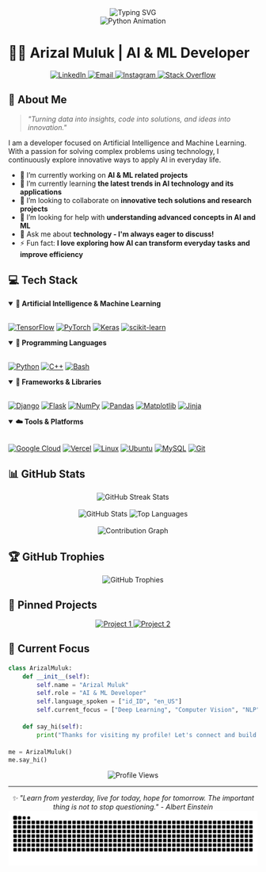 <div align="center">
  <img src="https://readme-typing-svg.herokuapp.com?font=Fira+Code&size=30&duration=3000&pause=1000&color=00E7FF&center=true&vCenter=true&random=false&width=600&lines=Welcome+to+My+Profile!;AI+%26+ML+Enthusiast;Python+Developer;Data+Science+Explorer" alt="Typing SVG" />
</div>

<div align="center">
  <img src="https://media.giphy.com/media/v1.Y2lkPTc5MGI3NjExZzhtN2VxcTNkemZpeGU0OHg4NDM4ZHYxOHZuaHU2MWo4cTd0dzd3NSZlcD12MV9naWZzX3NlYXJjaCZjdD1n/gG9fVWJdN41NeiHhzk/giphy.gif" width="300" alt="Python Animation"/>

  <!-- <img src="/assets/gif/sunaina-sunny-miller-snakemovementdetail3.gif" width="300" alt="Python Animation"/> -->
</div>

# 👨‍💻 Arizal Muluk | AI & ML Developer

<div align="center">
  <a href="https://www.linkedin.com/in/arizalfirdausbaguspratama/" target="_blank">
    <img src="https://img.shields.io/badge/-LinkedIn-0077B5?style=for-the-badge&logo=linkedin&logoColor=white" alt="LinkedIn"/>
  </a>
  <a href="mailto:bangmulukkeren@gmail.com" target="_blank">
    <img src="https://img.shields.io/badge/-Email-D14836?style=for-the-badge&logo=gmail&logoColor=white" alt="Email"/>
  </a>
  <a href="https://instagram.com/arzlfrds" target="_blank">
    <img src="https://img.shields.io/badge/-Instagram-E4405F?style=for-the-badge&logo=instagram&logoColor=white" alt="Instagram"/>
  </a>
  <a href="https://stackoverflow.com/users/25367944/muluk" target="_blank">
    <img src="https://img.shields.io/badge/-Stackoverflow-FE7A16?style=for-the-badge&logo=stack-overflow&logoColor=white" alt="Stack Overflow"/>
  </a>
</div>

## 🚀 About Me

> *"Turning data into insights, code into solutions, and ideas into innovation."*

I am a developer focused on Artificial Intelligence and Machine Learning. With a passion for solving complex problems using technology, I continuously explore innovative ways to apply AI in everyday life.

- 🔭 I’m currently working on **AI & ML related projects**
- 🌱 I’m currently learning **the latest trends in AI technology and its applications**
- 👯 I’m looking to collaborate on **innovative tech solutions and research projects**
- 🤝 I’m looking for help with **understanding advanced concepts in AI and ML**
- 💬 Ask me about **technology - I'm always eager to discuss!**
- ⚡ Fun fact: **I love exploring how AI can transform everyday tasks and improve efficiency**

## 💻 Tech Stack

<details open>
<summary><b>🧠 Artificial Intelligence & Machine Learning</b></summary>
<br>
<p align="left">
  <a href="#"><img src="https://img.shields.io/badge/TensorFlow-%23FF6F00.svg?style=for-the-badge&logo=TensorFlow&logoColor=white" alt="TensorFlow"/></a>
  <a href="#"><img src="https://img.shields.io/badge/PyTorch-%23EE4C2C.svg?style=for-the-badge&logo=PyTorch&logoColor=white" alt="PyTorch"/></a>
  <a href="#"><img src="https://img.shields.io/badge/Keras-%23D00000.svg?style=for-the-badge&logo=Keras&logoColor=white" alt="Keras"/></a>
  <a href="#"><img src="https://img.shields.io/badge/scikit--learn-%23F7931E.svg?style=for-the-badge&logo=scikit-learn&logoColor=white" alt="scikit-learn"/></a>
</p>
</details>

<details open>
<summary><b>🐍 Programming Languages</b></summary>
<br>
<p align="left">
  <a href="#"><img src="https://img.shields.io/badge/python-3670A0?style=for-the-badge&logo=python&logoColor=ffdd54" alt="Python"/></a>
  <a href="#"><img src="https://img.shields.io/badge/c++-%2300599C.svg?style=for-the-badge&logo=c%2B%2B&logoColor=white" alt="C++"/></a>
  <a href="#"><img src="https://img.shields.io/badge/Bash-%234EAA25.svg?style=for-the-badge&logo=gnu-bash&logoColor=white" alt="Bash"/></a>
  <!-- <a href="#"><img src="https://img.shields.io/badge/java-%23ED8B00.svg?style=for-the-badge&logo=openjdk&logoColor=white" alt="Java"/></a> -->
</p>
</details>

<details open>
<summary><b>🔧 Frameworks & Libraries</b></summary>
<br>
<p align="left">
  <a href="#"><img src="https://img.shields.io/badge/django-%23092E20.svg?style=for-the-badge&logo=django&logoColor=white" alt="Django"/></a>
  <a href="#"><img src="https://img.shields.io/badge/flask-%23000.svg?style=for-the-badge&logo=flask&logoColor=white" alt="Flask"/></a>
  <a href="#"><img src="https://img.shields.io/badge/numpy-%23013243.svg?style=for-the-badge&logo=numpy&logoColor=white" alt="NumPy"/></a>
  <a href="#"><img src="https://img.shields.io/badge/pandas-%23150458.svg?style=for-the-badge&logo=pandas&logoColor=white" alt="Pandas"/></a>
  <a href="#"><img src="https://img.shields.io/badge/Matplotlib-%23ffffff.svg?style=for-the-badge&logo=Matplotlib&logoColor=black" alt="Matplotlib"/></a>
  <a href="#"><img src="https://img.shields.io/badge/jinja-white.svg?style=for-the-badge&logo=jinja&logoColor=black" alt="Jinja"/></a>
</p>
</details>

<details open>
<summary><b>☁️ Tools & Platforms</b></summary>
<br>
<p align="left">
  <a href="#"><img src="https://img.shields.io/badge/GoogleCloud-%234285F4.svg?style=for-the-badge&logo=google-cloud&logoColor=white" alt="Google Cloud"/></a>
  <a href="#"><img src="https://img.shields.io/badge/vercel-%23000000.svg?style=for-the-badge&logo=vercel&logoColor=white" alt="Vercel"/></a>
  <a href="#"><img src="https://img.shields.io/badge/Linux-FCC624?style=for-the-badge&logo=linux&logoColor=black" alt="Linux"/></a>
  <!-- <a href="#"><img src="https://img.shields.io/badge/Windows-0078D6?style=for-the-badge&logo=windows&logoColor=white" alt="Windows"/></a> -->
  <a href="#"><img src="https://img.shields.io/badge/Ubuntu-E95420?style=for-the-badge&logo=ubuntu&logoColor=white" alt="Ubuntu"/></a>
  <!-- <a href="#"><img src="https://img.shields.io/badge/apache-%23D42029.svg?style=for-the-badge&logo=apache&logoColor=white" alt="Apache"/></a> -->
  <a href="#"><img src="https://img.shields.io/badge/mysql-4479A1.svg?style=for-the-badge&logo=mysql&logoColor=white" alt="MySQL"/></a>
  <!-- <a href="#"><img src="https://img.shields.io/badge/MongoDB-%234ea94b.svg?style=for-the-badge&logo=mongodb&logoColor=white" alt="MongoDB"/></a> -->
  <a href="#"><img src="https://img.shields.io/badge/git-%23F05033.svg?style=for-the-badge&logo=git&logoColor=white" alt="Git"/></a>
</p>
</details>

## 📊 GitHub Stats

<div align="center">
  <img src="https://github-readme-streak-stats.herokuapp.com/?user=ArizalMuluk&theme=tokyonight&hide_border=true&include_all_commits=true&count_private=true&cache_seconds=3600" alt="GitHub Streak Stats" />
</div>

<br>

<div align="center">
  <img src="https://github-readme-stats.vercel.app/api?username=ArizalMuluk&show_icons=true&theme=tokyonight&hide_border=true&count_private=true&include_all_commits=true&cache_seconds=3600" width="49%" alt="GitHub Stats" />
  
  <img src="https://github-readme-stats.vercel.app/api/top-langs/?username=ArizalMuluk&layout=compact&theme=tokyonight&hide_border=true&cache_seconds=3600" width="46%" alt="Top Languages" />
</div>

<br>

<div align="center">
  <img src="https://github-readme-activity-graph.vercel.app/graph?username=ArizalMuluk&theme=tokyo-night&hide_border=true&cache_seconds=3600" alt="Contribution Graph" />
</div>

## 🏆 GitHub Trophies

<div align="center">
  <img src="https://github-profile-trophy.vercel.app/?username=ArizalMuluk&theme=discord&no-frame=true&column=7" alt="GitHub Trophies" />
</div>

## 📌 Pinned Projects

<div align="center">
  <a href="https://github.com/ArizalMuluk/DT-model-testing.git" target="_blank">
    <img src="https://github-readme-stats.vercel.app/api/pin/?username=ArizalMuluk&repo=DT-model-testing&theme=tokyonight&hide_border=true&cache_seconds=3600" alt="Project 1" />
  </a>
  <a href="https://github.com/ArizalMuluk/linux-simple-commands.git" target="_blank">
    <img src="https://github-readme-stats.vercel.app/api/pin/?username=ArizalMuluk&repo=linux-simple-commands&theme=tokyonight&hide_border=true&cache_seconds=3600" alt="Project 2" />
  </a>
</div>

## 🎯 Current Focus

```python
class ArizalMuluk:
    def __init__(self):
        self.name = "Arizal Muluk"
        self.role = "AI & ML Developer"
        self.language_spoken = ["id_ID", "en_US"]
        self.current_focus = ["Deep Learning", "Computer Vision", "NLP"]
    
    def say_hi(self):
        print("Thanks for visiting my profile! Let's connect and build something amazing together.")

me = ArizalMuluk()
me.say_hi()
```

<div align="center">
  <img src="https://komarev.com/ghpvc/?username=ArizalMuluk&style=flat-square&color=blue" alt="Profile Views"/>
</div>

---

<div align="center">
  <i>✨ "Learn from yesterday, live for today, hope for tomorrow. The important thing is not to stop questioning." - Albert Einstein</i>
</div>

<img src="https://raw.githubusercontent.com/ArizalMuluk/ArizalMuluk/output/snake.svg" alt="Snake animation" />

###
